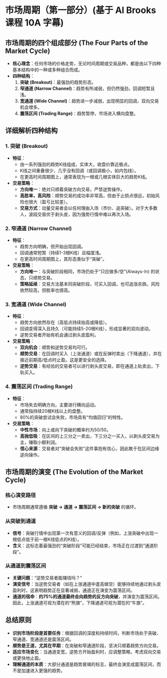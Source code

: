 # 市场周期（第一部分）(基于 Al Brooks 课程 10A 字幕)

## 市场周期的四个组成部分 (The Four Parts of the Market Cycle)

-   **核心理念**：任何市场的价格走势，无论时间周期或交易品种，都是由以下四种基本结构中的一种或多种组合而成。
-   **四种结构**：
    1.  **突破 (Breakout)**：最强劲的趋势形态。
    2.  **窄通道 (Narrow Channel)**：趋势有所减弱，但仍然强劲，回调短暂且浅。
    3.  **宽通道 (Wide Channel)**：趋势进一步减弱，出现明显的回调，双向交易机会增多。
    4.  **震荡区间 (Trading Range)**：趋势暂停，市场进入横向盘整。

## 详细解析四种结构

### 1. 突破 (Breakout)
-   **特征**：
    -   由一系列强劲的趋势K线组成，实体大，收盘价靠近极点。
    -   K线之间重叠很少，几乎没有回调（或回调极小，如内包线）。
    -   在更高时间周期图上，通常表现为一根或几根实体巨大的趋势K线。
-   **交易策略**：
    -   **方向唯一**：绝对只顺着突破方向交易，严禁逆势操作。
    -   **高胜率，高风险**：顺势交易的成功率非常高，但由于止损点很远，初始风险也很大（盈亏比较差）。
    -   **交易方式**：动量交易者会以任何理由入场（市价、追突破）。对于大多数人，波段交易优于剥头皮，因为强势行情中难以再次入场。

### 2. 窄通道 (Narrow Channel)
-   **特征**：
    -   趋势方向明确，但开始出现回调。
    -   回调通常短暂（持续1-3根K线）且幅度浅。
    -   在更高时间周期图上，其形态类似于“突破”。
-   **交易策略**：
    -   **方向唯一**：与突破阶段相同，市场仍处于“只应做多/空”(Always-In) 的状态，只顺势交易。
    -   **策略延续**：交易方法基本同突破阶段，可买入回调，也可追涨杀跌。风险依然较高，但胜率也很高。

### 3. 宽通道 (Wide Channel)
-   **特征**：
    -   趋势方向依然存在（高低点持续抬高或降低）。
    -   回调变得深入且持久（可能持续5-20根K线），形成显著的双向波动。
    -   逆势交易者开始有机会通过剥头皮盈利。
-   **交易策略**：
    -   **双向机会**：顺势和逆势交易均可行。
    -   **顺势交易**：在回调时买入（上涨通道）或在反弹时卖出（下降通道），并在接近前期高/低点时止盈。这是更安全的选择。
    -   **逆势交易**：有经验的交易者可以进行剥头皮交易，即在通道上轨卖出，下轨买入。

### 4. 震荡区间 (Trading Range)
-   **特征**：
    -   市场失去明确方向，主要进行横向运动。
    -   通常指持续20根K线以上的盘整。
    -   80%的突破尝试会失败，市场具有“均值回归”的特性。
-   **交易策略**：
    -   **中性市场**：向上或向下突破的概率约为50/50。
    -   **高抛低吸**：在区间的上三分之一卖出，下三分之一买入，以剥头皮交易为主，赚取小额利润。
    -   **信心来源**：交易者对“突破会失败”这件事抱有信心，因此敢于在区间边缘逆向操作。

## 市场周期的演变 (The Evolution of the Market Cycle)

### 核心演变路径
-   市场周期通常遵循 **突破 → 通道 → 震荡区间 → 新的突破** 的循环。

### 从突破到通道
-   **信号**：突破行情中出现第一次有意义的回调/反弹（例如，上涨突破中出现一根低点低于前一根K线低点的K线）。
-   **含义**：这标志着最强劲的“突破阶段”可能已经结束，市场正在过渡到“通道阶段”。

### 从通道到震荡区间
-   **关键问题**：“逆势交易者能赚钱吗？”
-   **演变信号**：当逆势交易者（如在上涨通道中逢高做空）能够持续地通过剥头皮盈利时，这表明趋势正在显著减弱，通道正在演变为震荡区间。
-   **通道的宿命**：**约75%的通道最终会向趋势的反方向突破**，并演变为震荡区间。因此，上涨通道可视为潜在的“熊旗”，下降通道可视为潜在的“牛旗”。

## 总结原则
-   **识别市场阶段是首要任务**：根据回调的深度和持续时间，判断市场处于突破、窄通道、宽通道还是震荡区间。
-   **顺势是王道，尤其在早期**：在突破和窄通道阶段，坚决只顺着趋势方向交易。
-   **适应市场变化**：当通道变宽，逆势方开始盈利时，应调整策略，考虑双向交易或更快地止盈。
-   **理解通道的本质**：大部分通道是趋势衰竭的标志，最终会演变成震荡区间，而不是加速进入更强的趋势。